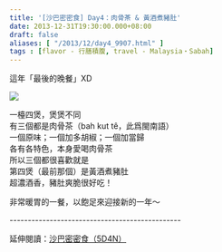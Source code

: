 ```yaml
---
title: '[沙巴密密食] Day4：肉骨茶 & 黃酒煮豬肚'
date: 2013-12-31T19:30:00.000+08:00
draft: false
aliases: [ "/2013/12/day4_9907.html" ]
tags : [flavor - 行膳積腹, travel - Malaysia・Sabah]
---
```


這年「最後的晚餐」XD  

[![](https://3.bp.blogspot.com/-SMjqyKKqMNg/XCh50g1ak6I/AAAAAAAADFc/ncAQrmrnELsZbH3gKfeJLHU3vR12ymVMQCLcBGAs/s640/69.jpg)](https://3.bp.blogspot.com/-SMjqyKKqMNg/XCh50g1ak6I/AAAAAAAADFc/ncAQrmrnELsZbH3gKfeJLHU3vR12ymVMQCLcBGAs/s1600/69.jpg)

一檯四煲，煲煲不同  
有三個都是肉骨茶（bah kut tê，此爲閩南語）  
一個原味；一個加多胡椒；一個加當歸  
各有各特色，本身愛喝肉骨茶  
所以三個都很喜歡就是  
第四煲（最前那個）是黃酒煮豬肚  
超濃酒香，豬肚爽脆很好吃！  
  
  
非常暖胃的一餐，以飽足來迎接新的一年～  
  
\-----------------------------------------------  
  
延伸閱讀：[沙巴密密食（5D4N）](http://www.hidie.net/2014/01/5d4n.html)